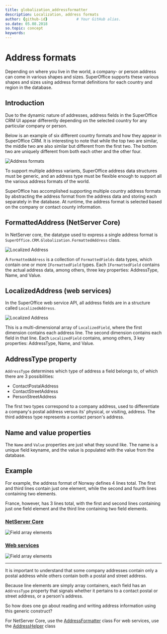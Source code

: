 ```yaml
---
title: globalization_addressformatter
description: Localization, address formats
author: {github-id}             # Your GitHub alias.
so.date: 05.08.2018
so.topic: concept
keywords:
---
```


# Address formats

Depending on where you live in the world, a company- or person address can come in various shapes and sizes. SuperOffice supports these various shapes and sizes using address format definitions for each country and region in the database.

## Introduction

Due to the dynamic nature of addresses, address fields in the SuperOffice CRM UI appear differently depending on the selected country for any particular company or person.

Below is an example of six different country formats and how they appear in SuperOffice CRM. It is interesting to note that while the top two are similar, the middle two are also similar but different from the first two. The bottom two are uniquely different from both each other and the other four.

![Address formats][img1]

To support multiple address variants, SuperOffice address data structures must be generic, and an address type must be flexible enough to support all the various address formats of the world.

SuperOffice has accomplished supporting multiple country address formats by abstracting the address format from the address data and storing each separately in the database. At runtime, the address format is selected based on the company or contact county information.

## FormattedAddress (NetServer Core)

In NetServer core, the datatype used to express a single address format is `SuperOffice.CRM.Globalization.FormattedAddress` class.

![Localized Address][img2]

A `FormattedAddress` is a collection of `FormattedFields` data types, which contain one or more `IFormattedField` types. Each `IFormattedField` contains the actual address data, among others, three key properties: AddressType, Name, and Value.

## LocalizedAddress (web services)

In the SuperOffice web service API, all address fields are in a structure called `LocalizedAddress`.

![Localized Address][img3]

This is a multi-dimensional array of `LocalizedField`, where the first dimension contains each address line. The second dimension contains each field in that line. Each `LocalizedField` contains, among others, 3 key properties: AddressType, Name, and Value.

## AddressType property

`AddressType` determines which type of address a field belongs to, of which there are 3 possibilities:

* ContactPostalAddress
* ContactStreetAddress
* PersonStreetAddress

The first two types correspond to a company address, used to differentiate a company's postal address versus its' physical, or visiting, address. The third address type represents a contact person's address.

## Name and value properties

The `Name` and `Value` properties are just what they sound like. The name is a unique field keyname, and the value is populated with the value from the database.

## Example

For example, the address format of Norway defines 4 lines total. The first and third lines contain just one element, while the second and fourth lines containing two elements.

France, however, has 3 lines total, with the first and second lines containing just one field element and the third line containing two field elements.

### [NetServer Core](#tab/fieldarray-1)

![Field array elements][img4]

### [Web services](#tab/fieldarray-2)

![Field array elements][img5]

***

It is important to understand that some company addresses contain only a postal address while others contain both a postal and street address.

Because line elements are simply array containers, each field has an `AddressType` property that signals whether it pertains to a contact postal or street address, or a person's address.

So how does one go about reading and writing address information using this generic construct?

For NetServer Core, use the [AddressFormatter][1] class
For web services, use the [AddressHelper][2] class

<!-- Referenced links -->
[1]: addressformatter.md
[2]: addresshelper.md

<!-- Referenced images -->
[img1]: media/combinedaddresslayouts.png
[img2]: media/formattedaddress.png
[img3]: media/formattedfieldarray.png
[img4]: media/localizedaddress.png
[img5]: media/localizedfieldarray.png
